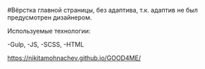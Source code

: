#Вёрстка главной страницы, без адаптива, т.к. адаптив не был предусмотрен дизайнером.

Используемые технологии:

-Gulp,
-JS,
-SCSS,
-HTML

https://nikitamohnachev.github.io/GOOD4ME/

